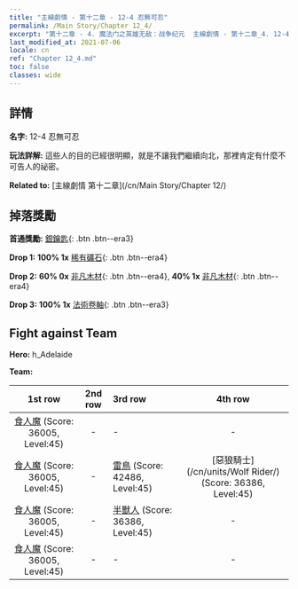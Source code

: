 ```yaml
---
title: "主線劇情 - 第十二章 - 12-4 忍無可忍"
permalink: /Main Story/Chapter 12_4/
excerpt: "第十二章 - 4. 魔法门之英雄无敌：战争纪元  主線劇情 - 第十二章_4. 12-4 忍無可忍"
last_modified_at: 2021-07-06
locale: cn
ref: "Chapter 12_4.md"
toc: false
classes: wide
---
```


## 詳情

 **名字:** 12-4 忍無可忍

 **玩法詳解:** 這些人的目的已經很明顯，就是不讓我們繼續向北，那裡肯定有什麼不可告人的祕密。

 **Related to:** [主線劇情 第十二章](/cn/Main Story/Chapter 12/)

## 掉落獎勵

 **首通獎勵:** [銀鑰匙](/cn/Items/con_693/){: .btn .btn--era3}

 **Drop 1:** **100% 1x** [稀有礦石](/cn/Items/mat_40/){: .btn .btn--era4}

 **Drop 2:** **60% 0x** [非凡木材](/cn/Items/mat_34/){: .btn .btn--era4}, **40% 1x** [非凡木材](/cn/Items/mat_34/){: .btn .btn--era4}

 **Drop 3:** **100% 1x** [法術卷軸](/cn/Items/con_694/){: .btn .btn--era3}


## Fight against Team
 **Hero:** h_Adelaide

 **Team:**


  | 1st row | 2nd row | 3rd row | 4th row |
  |:----:|:----:|:----|:----:|
  | [食人魔](/cn/units/Ogre/) (Score: 36005, Level:45)  | - | - | - |
  | [食人魔](/cn/units/Ogre/) (Score: 36005, Level:45)  | - | [雷鳥](/cn/units/Roc/) (Score: 42486, Level:45)  | [惡狼騎士](/cn/units/Wolf Rider/) (Score: 36386, Level:45)  |
  | [食人魔](/cn/units/Ogre/) (Score: 36005, Level:45)  | - | [半獸人](/cn/units/Orc/) (Score: 36386, Level:45)  | - |
  | [食人魔](/cn/units/Ogre/) (Score: 36005, Level:45)  | - | - | - |


